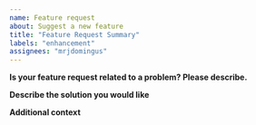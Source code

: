 ```yaml
---
name: Feature request
about: Suggest a new feature
title: "Feature Request Summary"
labels: "enhancement"
assignees: "mrjdomingus"
---
```


**Is your feature request related to a problem? Please describe.**

<!-- A clear and concise description of what the problem is. Ex. I'm always frustrated when ... -->

**Describe the solution you would like**

<!-- A clear and concise description of what you want to happen. -->

**Additional context**

<!-- Add any other context or screenshots about the feature request here. -->
